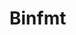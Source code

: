 <!-- generated by markdown-notes-tree -->

# Binfmt

<!-- optional markdown-notes-tree directory description starts here -->

<!-- optional markdown-notes-tree directory description ends here -->


